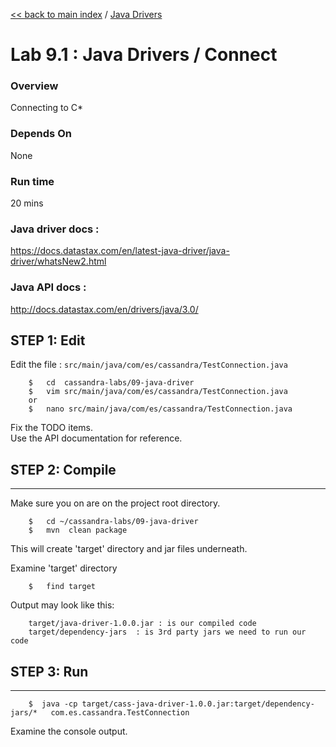 <link rel='stylesheet' href='../assets/css/main.css'/>

[<< back to main index](../README.md) / [Java Drivers](README.md) 

Lab 9.1 : Java Drivers / Connect
====================

### Overview
Connecting to C*

### Depends On 
None

### Run time
20 mins

### Java driver docs :
https://docs.datastax.com/en/latest-java-driver/java-driver/whatsNew2.html

### Java API docs :
http://docs.datastax.com/en/drivers/java/3.0/


## STEP 1:  Edit
Edit the file : `src/main/java/com/es/cassandra/TestConnection.java`

```
    $   cd  cassandra-labs/09-java-driver
    $   vim src/main/java/com/es/cassandra/TestConnection.java
    or
    $   nano src/main/java/com/es/cassandra/TestConnection.java
```

Fix the TODO items.  
Use the API documentation for reference.


## STEP 2:  Compile
--------------------
Make sure you on are on the project root directory.
```
    $   cd ~/cassandra-labs/09-java-driver
    $   mvn  clean package
```

This will create 'target' directory and jar files underneath.

Examine 'target' directory
```
    $   find target
```

Output may look like this:
```console
    target/java-driver-1.0.0.jar : is our compiled code
    target/dependency-jars  : is 3rd party jars we need to run our code
```


## STEP 3: Run
--------------
```
    $  java -cp target/cass-java-driver-1.0.0.jar:target/dependency-jars/*   com.es.cassandra.TestConnection
```

Examine the console output.
